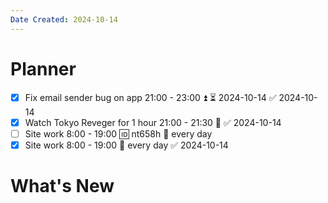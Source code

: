 ```yaml
---
Date Created: 2024-10-14
---
```

# Planner 
- [x] Fix email sender bug on app 21:00 - 23:00 ⏫ ⏳ 2024-10-14 ✅ 2024-10-14
- [x] Watch Tokyo Reveger for 1 hour 21:00 - 21:30 🔽 ✅ 2024-10-14
- [ ] Site work 8:00 - 19:00 🆔 nt658h 🔁 every day
- [x] Site work 8:00 - 19:00 🔁 every day ✅ 2024-10-14
# What's New
